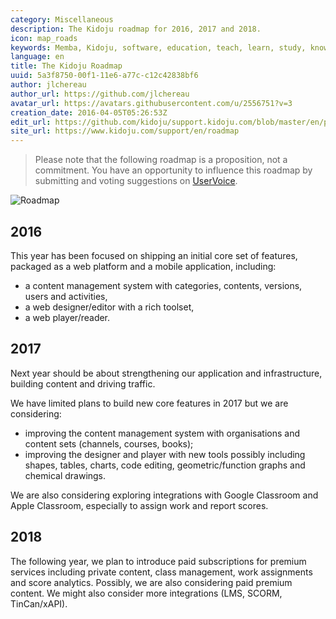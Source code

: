 ```yaml
---
category: Miscellaneous
description: The Kidoju roadmap for 2016, 2017 and 2018.
icon: map_roads
keywords: Memba, Kidoju, software, education, teach, learn, study, knowledge, test, quiz, roadmap, 2016, 2017, 2018
language: en
title: The Kidoju Roadmap
uuid: 5a3f8750-00f1-11e6-a77c-c12c42838bf6
author: jlchereau
author_url: https://github.com/jlchereau
avatar_url: https://avatars.githubusercontent.com/u/2556751?v=3
creation_date: 2016-04-05T05:26:53Z
edit_url: https://github.com/kidoju/support.kidoju.com/blob/master/en/pages/roadmap.md
site_url: https://www.kidoju.com/support/en/roadmap
---
```

> Please note that the following roadmap is a proposition, not a commitment.
You have an opportunity to influence this roadmap by submitting and voting suggestions on [UserVoice](https://kidoju.uservoice.com/forums/152569-general).

![Roadmap](https://raw.githubusercontent.com/kidoju/support.kidoju.com/master/en/pages/roadmap.jpg)

## 2016

This year has been focused on shipping an initial core set of features, packaged as a web platform and a mobile application, including:

- a content management system with categories, contents, versions, users and activities,
- a web designer/editor with a rich toolset,
- a web player/reader.

## 2017

Next year should be about strengthening our application and infrastructure, building content and driving traffic.

We have limited plans to build new core features in 2017 but we are considering:

- improving the content management system with organisations and content sets (channels, courses, books);
- improving the designer and player with new tools possibly including shapes, tables, charts, code editing, geometric/function graphs and chemical drawings.

We are also considering exploring integrations with Google Classroom and Apple Classroom, especially to assign work and report scores.

## 2018

The following year, we plan to introduce paid subscriptions for premium services including private content, class management, work assignments and score analytics.
Possibly, we are also considering paid premium content. We might also consider more integrations (LMS, SCORM, TinCan/xAPI).
